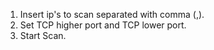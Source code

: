 1) Insert ip's to scan separated with comma (,).
2) Set TCP higher port and TCP lower port.
3) Start Scan.
   
